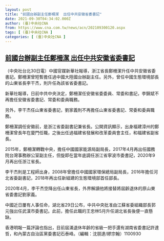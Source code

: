 ```yaml
---
layout: post
title: "前國台辦副主任鄭柵潔  出任中共安徽省委書記"
date: 2021-09-30T04:34:02.000Z
author: (臺)中央社CNA
from: https://www.cna.com.tw/news/acn/202109300120.aspx
tags: [ (臺)中央社CNA ]
categories: [ (臺)中央社CNA ]
---
```

<!--1632976442000-->
[前國台辦副主任鄭柵潔  出任中共安徽省委書記](https://www.cna.com.tw/news/acn/202109300120.aspx)
------

<div>
<div></div><div><p>（中央社台北30日電）中國官媒新華社報導，浙江省長鄭柵潔升任中共安徽省委書記。鄭柵潔曾短暫擔任過中國大陸國台辦副主任。另外，曾任中國生態環境部長的山東省長李干杰，則升任為該省省委書記。</p><p>新華社報導，日前中共中央決定，鄭柵潔任安徽省委委員、常委和書記，李錦斌不再擔任安徽省委書記、常委和委員職務。</p><p>另外，李干杰任山東省委書記，劉家義則不再擔任山東省委書記、常委和委員職務。</p><p>鄭柵潔調任安徽前，是浙江省委副書記兼省長。公開資訊顯示，出身福建漳州的鄭柵潔曾長年在廈門任職，之後出任過福建省發展和改革委員會主任，和福建省副省長。</p><p>2015年，鄭柵潔轉戰中央，擔任中國國家能源局副局長，2017年4月再出任國務院台灣事務辦公室副主任，但旋即在當年底調任浙江省寧波市委書記，2020年9月再出任浙江省長。</p><p>李干杰則是工程師出身，2008年曾擔任中國國家環保總局副局長，2016年擔任河北省委副書記，2018年再出任新組建的生態環境部首任部長。</p><p>2020年4月，李干杰空降出任山東省長，外界解讀他將接替將屆齡退休的原山東省委書記劉家義。</p><p>中國近日屢有人事任命，湖北省29日公布，中共中央批准由江蘇省委組織部長郭元強出任武漢市委書記。此前，擔任此職的王忠林5月升任湖北省長後便一直懸缺。</p><p>香港明報一篇評論也指出，目前屆滿退休年齡的省級一把手還有湖南省委書記許達哲，和內蒙古自治區黨委書記石泰峰。（編輯：沈朋達/繆宗翰）1100930</p></div>
</div>
